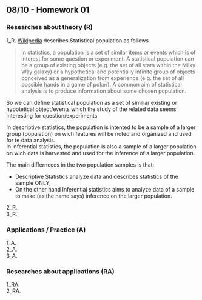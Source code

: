 ## 08/10 - Homework 01

### Researches about theory (R)
  1_R.
[Wikipedia](https://en.wikipedia.org/wiki/Statistical_population) describes Statistical population as follows
> In statistics, a population is a set of similar items or events which is of interest for some question or experiment. A statistical population can be a group of existing objects (e.g. the set of all stars within the Milky Way galaxy) or a hypothetical and potentially infinite group of objects conceived as a generalization from experience (e.g. the set of all possible hands in a game of poker). A common aim of statistical analysis is to produce information about some chosen population. 

So we can define statistical population as a set of similiar existing or hypotetical object/events which the study of the related data seems interesting for question/experiments

In descriptive statistics, the population is intented to be a sample of a larger group (population) on wich features will be noted and organized and used for te data analysis.  
In inferential statistics, the population is also a sample of a larger population on wich data is harvested and used for the inference of a larger population.  

The main differneces in the two population samples is that:  
  - Descriptive Statistics analyze data and describes statistics of the sample ONLY,  
  - On the other hand Inferential statistics aims to analyze data of a sample to make (as the name says) inference on the larger population.  
  
  2_R.  
  3_R.  

### Applications / Practice (A)
  1_A.  
  2_A.  
  3_A.  

### Researches about applications (RA)
  1_RA.  
  2_RA.  

